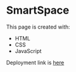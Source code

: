 # SmartSpace

This page is created with:
- HTML
- CSS
- JavaScript

Deployment link is <a href="https://golosova76.github.io/SmartSpace/" target="_blank">here</a>
